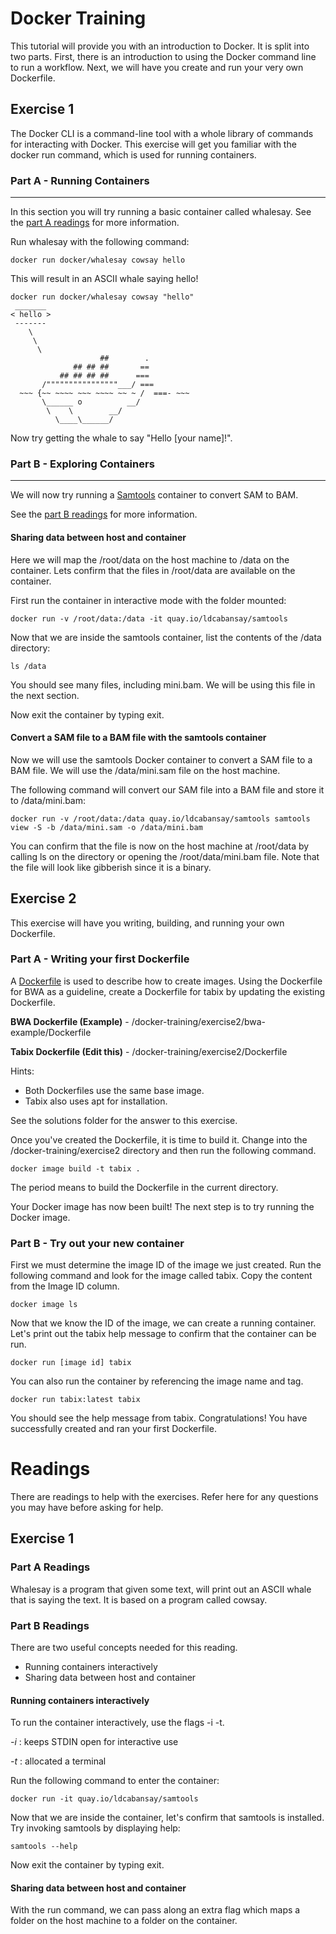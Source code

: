 # Docker Training
This tutorial will provide you with an introduction to Docker. It is split into two parts. First, there is an introduction to using the Docker command line to run a workflow. Next, we will have you create and run your very own Dockerfile.

## Exercise 1
The Docker CLI is a command-line tool with a whole library of commands for interacting with Docker. This exercise will get you familiar with the docker run command, which is used for running containers.


### Part A - Running Containers
---
In this section you will try running a basic container called whalesay. See the [part A readings](#part-a-readings) for more information.

Run whalesay with the following command:
```shell
docker run docker/whalesay cowsay hello
```

This will result in an ASCII whale saying hello!
```shell
docker run docker/whalesay cowsay "hello"
 _______ 
< hello >
 ------- 
    \
     \
      \     
                    ##        .            
              ## ## ##       ==            
           ## ## ## ##      ===            
       /""""""""""""""""___/ ===        
  ~~~ {~~ ~~~~ ~~~ ~~~~ ~~ ~ /  ===- ~~~   
       \______ o          __/            
        \    \        __/             
          \____\______/   

```

Now try getting the whale to say "Hello [your name]!".

### Part B - Exploring Containers
---
We will now try running a [Samtools](http://www.htslib.org/) container to convert SAM to BAM.

See the [part B readings](#part-a-readings) for more information.

#### Sharing data between host and container
Here we will map the /root/data on the host machine to /data on the container. Lets confirm that the files in /root/data are available on the container.

First run the container in interactive mode with the folder mounted:
```shell
docker run -v /root/data:/data -it quay.io/ldcabansay/samtools
```

Now that we are inside the samtools container, list the contents of the /data directory:
```shell
ls /data
```
You should see many files, including mini.bam. We will be using this file in the next section.

Now exit the container by typing exit.

#### Convert a SAM file to a BAM file with the samtools container
Now we will use the samtools Docker container to convert a SAM file to a BAM file. We will use the /data/mini.sam file on the host machine.

The following command will convert our SAM file into a BAM file and store it to /data/mini.bam:
```shell
docker run -v /root/data:/data quay.io/ldcabansay/samtools samtools view -S -b /data/mini.sam -o /data/mini.bam
```

You can confirm that the file is now on the host machine at /root/data by calling ls on the directory or opening the /root/data/mini.bam file. Note that the file will look like gibberish since it is a binary.

## Exercise 2
This exercise will have you writing, building, and running your own Dockerfile.

### Part A - Writing your first Dockerfile
A [Dockerfile](https://docs.docker.com/engine/reference/builder/) is used to describe how to create images. Using the Dockerfile for BWA as a guideline, create a Dockerfile for tabix by updating the existing Dockerfile.

**BWA Dockerfile (Example)** - /docker-training/exercise2/bwa-example/Dockerfile

**Tabix Dockerfile (Edit this)** - /docker-training/exercise2/Dockerfile

Hints:
* Both Dockerfiles use the same base image.
* Tabix also uses apt for installation.

See the solutions folder for the answer to this exercise.

Once you've created the Dockerfile, it is time to build it. Change into the /docker-training/exercise2 directory and then run the following command.
```shell
docker image build -t tabix .
```

The period means to build the Dockerfile in the current directory.

Your Docker image has now been built! The next step is to try running the Docker image.

### Part B - Try out your new container
First we must determine the image ID of the image we just created. Run the following command and look for the image called tabix. Copy the content from the Image ID column.
```shell
docker image ls
```

Now that we know the ID of the image, we can create a running container. Let's print out the tabix help message to confirm that the container can be run.
```shell
docker run [image id] tabix
```

You can also run the container by referencing the image name and tag.
```shell
docker run tabix:latest tabix
```

You should see the help message from tabix. Congratulations! You have successfully created and ran your first Dockerfile.

# Readings
There are readings to help with the exercises. Refer here for any questions you may have before asking for help.

## Exercise 1
### Part A Readings
Whalesay is a program that given some text, will print out an ASCII whale that is saying the text. It is based on a program called cowsay.

### Part B Readings
There are two useful concepts needed for this reading.
* Running containers interactively
* Sharing data between host and container

#### Running containers interactively
To run the container interactively, use the flags -i -t.

_-i_ : keeps STDIN open for interactive use

_-t_ : allocated a terminal


Run the following command to enter the container:
```shell
docker run -it quay.io/ldcabansay/samtools
```

Now that we are inside the container, let's confirm that samtools is installed. Try invoking samtools by displaying help:
```shell
samtools --help
```

Now exit the container by typing exit.

#### Sharing data between host and container
With the run command, we can pass along an extra flag which maps a folder on the host machine to a folder on the container.